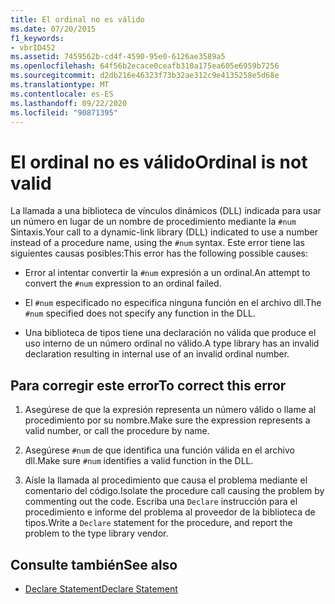 ```yaml
---
title: El ordinal no es válido
ms.date: 07/20/2015
f1_keywords:
- vbrID452
ms.assetid: 7459562b-cd4f-4590-95e0-6126ae3589a5
ms.openlocfilehash: 64f56b2ecace0ceafb310a175ea605e6959b7256
ms.sourcegitcommit: d2db216e46323f73b32ae312c9e4135258e5d68e
ms.translationtype: MT
ms.contentlocale: es-ES
ms.lasthandoff: 09/22/2020
ms.locfileid: "90871395"
---
```

# <a name="ordinal-is-not-valid"></a><span data-ttu-id="cad07-102">El ordinal no es válido</span><span class="sxs-lookup"><span data-stu-id="cad07-102">Ordinal is not valid</span></span>

<span data-ttu-id="cad07-103">La llamada a una biblioteca de vínculos dinámicos (DLL) indicada para usar un número en lugar de un nombre de procedimiento mediante la `#num` Sintaxis.</span><span class="sxs-lookup"><span data-stu-id="cad07-103">Your call to a dynamic-link library (DLL) indicated to use a number instead of a procedure name, using the `#num` syntax.</span></span> <span data-ttu-id="cad07-104">Este error tiene las siguientes causas posibles:</span><span class="sxs-lookup"><span data-stu-id="cad07-104">This error has the following possible causes:</span></span>  
  
- <span data-ttu-id="cad07-105">Error al intentar convertir la `#num` expresión a un ordinal.</span><span class="sxs-lookup"><span data-stu-id="cad07-105">An attempt to convert the `#num` expression to an ordinal failed.</span></span>  
  
- <span data-ttu-id="cad07-106">El `#num` especificado no especifica ninguna función en el archivo dll.</span><span class="sxs-lookup"><span data-stu-id="cad07-106">The `#num` specified does not specify any function in the DLL.</span></span>  
  
- <span data-ttu-id="cad07-107">Una biblioteca de tipos tiene una declaración no válida que produce el uso interno de un número ordinal no válido.</span><span class="sxs-lookup"><span data-stu-id="cad07-107">A type library has an invalid declaration resulting in internal use of an invalid ordinal number.</span></span>  
  
## <a name="to-correct-this-error"></a><span data-ttu-id="cad07-108">Para corregir este error</span><span class="sxs-lookup"><span data-stu-id="cad07-108">To correct this error</span></span>  
  
1. <span data-ttu-id="cad07-109">Asegúrese de que la expresión representa un número válido o llame al procedimiento por su nombre.</span><span class="sxs-lookup"><span data-stu-id="cad07-109">Make sure the expression represents a valid number, or call the procedure by name.</span></span>  
  
2. <span data-ttu-id="cad07-110">Asegúrese `#num` de que identifica una función válida en el archivo dll.</span><span class="sxs-lookup"><span data-stu-id="cad07-110">Make sure `#num` identifies a valid function in the DLL.</span></span>  
  
3. <span data-ttu-id="cad07-111">Aísle la llamada al procedimiento que causa el problema mediante el comentario del código.</span><span class="sxs-lookup"><span data-stu-id="cad07-111">Isolate the procedure call causing the problem by commenting out the code.</span></span> <span data-ttu-id="cad07-112">Escriba una `Declare` instrucción para el procedimiento e informe del problema al proveedor de la biblioteca de tipos.</span><span class="sxs-lookup"><span data-stu-id="cad07-112">Write a `Declare` statement for the procedure, and report the problem to the type library vendor.</span></span>  
  
## <a name="see-also"></a><span data-ttu-id="cad07-113">Consulte también</span><span class="sxs-lookup"><span data-stu-id="cad07-113">See also</span></span>

- [<span data-ttu-id="cad07-114">Declare Statement</span><span class="sxs-lookup"><span data-stu-id="cad07-114">Declare Statement</span></span>](../statements/declare-statement.md)
